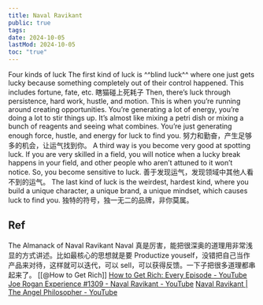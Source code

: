 ```yaml
---
title: Naval Ravikant
public: true
tags:
date: 2024-10-05
lastMod: 2024-10-05
toc: "true"
---
```


Four kinds of luck
The first kind of luck is ^^blind luck^^ where one just gets lucky because something completely out of their control happened. This includes fortune, fate, etc.
瞎猫碰上死耗子
Then, there’s luck through persistence, hard work, hustle, and motion. This is when you’re running around creating opportunities. You’re generating a lot of energy, you’re doing a lot to stir things up. It’s almost like mixing a petri dish or mixing a bunch of reagents and seeing what combines. You’re just generating enough force, hustle, and energy for luck to find you.
努力和勤奋，产生足够多的机会，让运气找到你。
A third way is you become very good at spotting luck. If you are very skilled in a field, you will notice when a lucky break happens in your field, and other people who aren’t attuned to it won’t notice. So, you become sensitive to luck.
善于发现运气，发现领域中其他人看不到的运气。
The last kind of luck is the weirdest, hardest kind, where you build a unique character, a unique brand, a unique mindset, which causes luck to find you.
独特的符号，独一无二的品牌，非你莫属。

## Ref
The Almanack of Naval Ravikant
Naval 真是厉害，能把很深奥的道理用非常浅显的方式讲述。比如最核心的思想就是要 Productize youself，没错把自己当作产品来对待，这样就可以迭代，可以 sell，可以获得反馈。一下子把很多道理都串起来了。
[[@How to Get Rich]]
[How to Get Rich: Every Episode - YouTube](https://www.youtube.com/watch?v=1-TZqOsVCNM)
[Joe Rogan Experience #1309 - Naval Ravikant - YouTube](https://www.youtube.com/watch?v=3qHkcs3kG44)
[Naval Ravikant | The Angel Philosopher - YouTube](https://www.youtube.com/watch?v=mGY2To_HW98&t=245s)